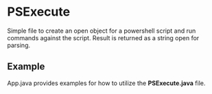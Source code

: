# PSExecute
Simple file to create an open object for a powershell script and run commands against the script.
Result is returned as a string open for parsing.

## Example
App.java provides examples for how to utilize the **PSExecute.java** file.
